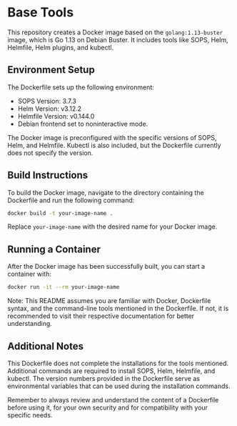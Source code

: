 # Base Tools

This repository creates a Docker image based on the `golang:1.13-buster` image, which is Go 1.13 on Debian Buster. It includes tools like SOPS, Helm, Helmfile, Helm plugins, and kubectl.

## Environment Setup
The Dockerfile sets up the following environment:

- SOPS Version: 3.7.3
- Helm Version: v3.12.2
- Helmfile Version: v0.144.0
- Debian frontend set to noninteractive mode.

The Docker image is preconfigured with the specific versions of SOPS, Helm, and Helmfile. Kubectl is also included, but the Dockerfile currently does not specify the version.

## Build Instructions

To build the Docker image, navigate to the directory containing the Dockerfile and run the following command:

```bash
docker build -t your-image-name .
```

Replace `your-image-name` with the desired name for your Docker image.

## Running a Container

After the Docker image has been successfully built, you can start a container with:

```bash
docker run -it --rm your-image-name
```

Note: This README assumes you are familiar with Docker, Dockerfile syntax, and the command-line tools mentioned in the Dockerfile. If not, it is recommended to visit their respective documentation for better understanding.

## Additional Notes

This Dockerfile does not complete the installations for the tools mentioned. Additional commands are required to install SOPS, Helm, Helmfile, and kubectl. The version numbers provided in the Dockerfile serve as environmental variables that can be used during the installation commands. 

Remember to always review and understand the content of a Dockerfile before using it, for your own security and for compatibility with your specific needs. 
